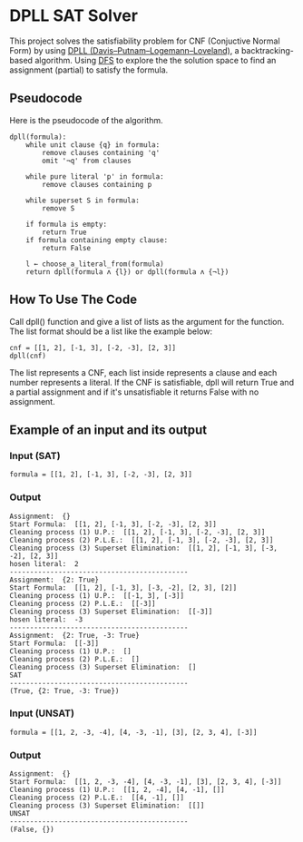 # DPLL SAT Solver
This project solves the satisfiability problem for CNF (Conjuctive Normal Form) by using [DPLL (Davis–Putnam–Logemann–Loveland)](https://www.wikiwand.com/en/DPLL_algorithm), a backtracking-based algorithm. Using [DFS](https://www.wikiwand.com/en/Depth-first_search) to explore the the solution space to find an assignment (partial) to satisfy the formula.

## Pseudocode
Here is the pseudocode of the algorithm.
```
dpll(formula):
    while unit clause {q} in formula:
        remove clauses containing 'q'
        omit '¬q' from clauses

    while pure literal 'p' in formula:
        remove clauses containing p

    while superset S in formula:
        remove S

    if formula is empty:
        return True
    if formula containing empty clause:
        return False

    l ← choose_a_literal_from(formula)
    return dpll(formula ʌ {l}) or dpll(formula ʌ {¬l})
```
## How To Use The Code
Call dpll() function and give a list of lists as the argument for the function. The list format should be a list like the example below:
```
cnf = [[1, 2], [-1, 3], [-2, -3], [2, 3]]
dpll(cnf)
```
The list represents a CNF, each list inside represents a clause and each number represents a literal. If the CNF is satisfiable, dpll will return True and a partial assignment and if it's unsatisfiable it returns False with no assignment.

## Example of an input and its output
### Input (SAT)
```
formula = [[1, 2], [-1, 3], [-2, -3], [2, 3]]
```
### Output
```
Assignment:  {}
Start Formula:  [[1, 2], [-1, 3], [-2, -3], [2, 3]]
Cleaning process (1) U.P.:  [[1, 2], [-1, 3], [-2, -3], [2, 3]]
Cleaning process (2) P.L.E.:  [[1, 2], [-1, 3], [-2, -3], [2, 3]]
Cleaning process (3) Superset Elimination:  [[1, 2], [-1, 3], [-3, -2], [2, 3]]
hosen literal:  2
--------------------------------------------
Assignment:  {2: True}
Start Formula:  [[1, 2], [-1, 3], [-3, -2], [2, 3], [2]]
Cleaning process (1) U.P.:  [[-1, 3], [-3]]
Cleaning process (2) P.L.E.:  [[-3]]
Cleaning process (3) Superset Elimination:  [[-3]]
hosen literal:  -3
--------------------------------------------
Assignment:  {2: True, -3: True}
Start Formula:  [[-3]]
Cleaning process (1) U.P.:  []
Cleaning process (2) P.L.E.:  []
Cleaning process (3) Superset Elimination:  []
SAT
--------------------------------------------
(True, {2: True, -3: True})
```
### Input (UNSAT)
```
formula = [[1, 2, -3, -4], [4, -3, -1], [3], [2, 3, 4], [-3]]
```
### Output
```
Assignment:  {}
Start Formula:  [[1, 2, -3, -4], [4, -3, -1], [3], [2, 3, 4], [-3]]
Cleaning process (1) U.P.:  [[1, 2, -4], [4, -1], []]
Cleaning process (2) P.L.E.:  [[4, -1], []]
Cleaning process (3) Superset Elimination:  [[]]
UNSAT
--------------------------------------------
(False, {})
```
